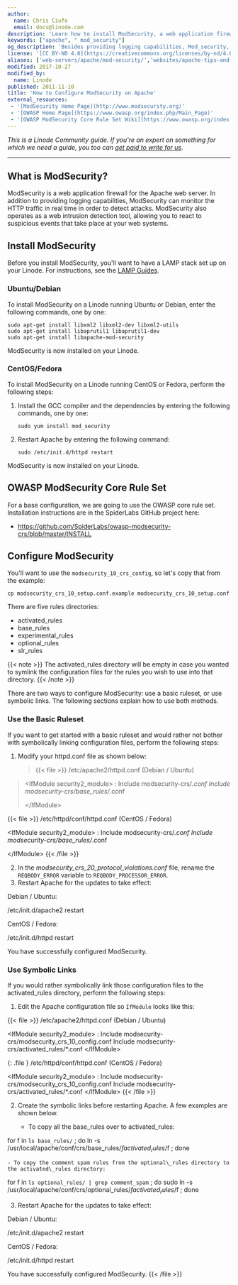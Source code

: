 ```yaml
---
author:
  name: Chris Ciufo
  email: docs@linode.com
description: 'Learn how to install ModSecurity, a web application firewall for the Apache server, which provides logging capabilities and real time monitoring.'
keywords: ["apache", " mod_security"]
og_description: 'Besides providing logging capabilities, Mod_security, as a web-detection tool, can monitor the HTTP traffic in real time in order to spot attacks. This guide shows how to load and run Mod_security on your Linode.'
license: '[CC BY-ND 4.0](https://creativecommons.org/licenses/by-nd/4.0)'
aliases: ['web-servers/apache/mod-security/','websites/apache-tips-and-tricks/modsecurity-on-apache/','web-servers/apache-tips-and-tricks/modsecurity-on-apache/']
modified: 2017-10-27
modified_by:
  name: Linode
published: 2011-11-10
title: 'How to Configure ModSecurity on Apache'
external_resources:
 - '[ModSecurity Home Page](http://www.modsecurity.org)'
 - '[OWASP Home Page](https://www.owasp.org/index.php/Main_Page)'
 - '[OWASP ModSecurity Core Rule Set Wiki](https://www.owasp.org/index.php/Category:OWASP_ModSecurity_Core_Rule_Set_Project#tab=Installation)'
---
```


*This is a Linode Community guide. If you're an expert on something for which we need a guide, you too can [get paid to write for us](/docs/contribute).*

---

## What is ModSecurity?

ModSecurity is a web application firewall for the Apache web server. In addition to providing logging capabilities, ModSecurity can monitor the HTTP traffic in real time in order to detect attacks. ModSecurity also operates as a web intrusion detection tool, allowing you to react to suspicious events that take place at your web systems.

## Install ModSecurity

Before you install ModSecurity, you'll want to have a LAMP stack set up on your Linode. For instructions, see the [LAMP Guides](/docs/websites/lamp/).

### Ubuntu/Debian

To install ModSecurity on a Linode running Ubuntu or Debian, enter the following commands, one by one:

    sudo apt-get install libxml2 libxml2-dev libxml2-utils
    sudo apt-get install libaprutil1 libaprutil1-dev
    sudo apt-get install libapache-mod-security

ModSecurity is now installed on your Linode.

### CentOS/Fedora

To install ModSecurity on a Linode running CentOS or Fedora, perform the following steps:

1.  Install the GCC compiler and the dependencies by entering the following commands, one by one:

        sudo yum install mod_security

2.  Restart Apache by entering the following command:

        sudo /etc/init.d/httpd restart

ModSecurity is now installed on your Linode.

## OWASP ModSecurity Core Rule Set

For a base configuration, we are going to use the OWASP core rule set. Installation instructions are in the SpiderLabs GitHub project here:

-   <https://github.com/SpiderLabs/owasp-modsecurity-crs/blob/master/INSTALL>

## Configure ModSecurity

You'll want to use the `modsecurity_10_crs_config`, so let's copy that from the example:

    cp modsecurity_crs_10_setup.conf.example modsecurity_crs_10_setup.conf

There are five rules directories:

- activated\_rules
- base\_rules
- experimental\_rules
- optional\_rules
- slr\_rules

 {{< note >}}
The activated\_rules directory will be empty in case you wanted to symlink the configuration files for the rules you wish to use into that directory.
{{< /note >}}

There are two ways to configure ModSecurity: use a basic ruleset, or use symbolic links. The following sections explain how to use both methods.

### Use the Basic Ruleset

If you want to get started with a basic ruleset and would rather not bother with symbolically linking configuration files, perform the following steps:

1.  Modify your httpd.conf file as shown below:

    > {{< file >}}
/etc/apache2/httpd.conf (Debian / Ubuntu)

> \<IfModule security2\_module\>
> :   Include modsecurity-crs/*.conf Include modsecurity-crs/base\_rules/*.conf
>
> \</IfModule\>

{{< file >}}
/etc/httpd/conf/httpd.conf (CentOS / Fedora)

\<IfModule security2\_module\>
:   Include modsecurity-crs/*.conf Include modsecurity-crs/base\_rules/*.conf

\</IfModule\>
{{< /file >}}

2.  In the *modsecurity\_crs\_20\_protocol\_violations.conf* file, rename the `REQBODY_ERROR` variable to `REQBODY_PROCESSOR_ERROR`.
3.  Restart Apache for the updates to take effect:

Debian / Ubuntu:

/etc/init.d/apache2 restart

CentOS / Fedora:

/etc/init.d/httpd restart

You have successfully configured ModSecurity.

### Use Symbolic Links

If you would rather symbolically link those configuration files to the activated\_rules directory, perform the following steps:

1.  Edit the Apache configuration file so `IfModule` looks like this:

{{< file >}}
/etc/apache2/httpd.conf (Debian / Ubuntu)

\<IfModule security2\_module\>
:   Include modsecurity-crs/modsecurity\_crs\_10\_config.conf
Include modsecurity-crs/activated\_rules/\*.conf
\</IfModule\>

{: .file }
/etc/httpd/conf/httpd.conf (CentOS / Fedora)

\<IfModule security2\_module\>
:   Include modsecurity-crs/modsecurity\_crs\_10\_config.conf
Include modsecurity-crs/activated\_rules/\*.conf
\</IfModule\>
{{< /file >}}

2.  Create the symbolic links before restarting Apache. A few examples are shown below.

    - To copy all the base\_rules over to activated\_rules:

for f in `ls base_rules/` ; do ln -s /usr/local/apache/conf/crs/base_rules/$f activated_rules/$f ; done

    - To copy the comment spam rules from the optional\_rules directory to the activated\_rules directory:

for f in `ls optional_rules/ | grep comment_spam` ; do sudo ln -s /usr/local/apache/conf/crs/optional_rules/$f activated_rules/$f ; done

3.  Restart Apache for the updates to take effect:

Debian / Ubuntu:

/etc/init.d/apache2 restart

CentOS / Fedora:

/etc/init.d/httpd restart

You have successfully configured ModSecurity.
{{< /file >}}
